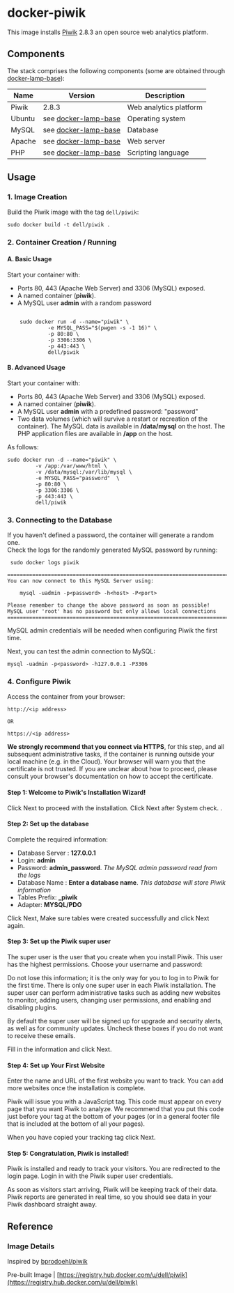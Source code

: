 # docker-piwik

This image installs [Piwik][piwik] 2.8.3 an open source web analytics platform. 

[piwik]: https://piwik.org/

## Components

The stack comprises the following components (some are obtained through [docker-lamp-base](https://github.com/dell-cloud-marketplace/docker-lamp-base)):

Name       | Version                   | Description
-----------|---------------------------|------------------------------
Piwik      | 2.8.3                     | Web analytics platform
Ubuntu     | see [docker-lamp-base](https://github.com/dell-cloud-marketplace/docker-lamp-base)                    | Operating system
MySQL      | see [docker-lamp-base](https://github.com/dell-cloud-marketplace/docker-lamp-base)      | Database
Apache     | see [docker-lamp-base](https://github.com/dell-cloud-marketplace/docker-lamp-base)      | Web server
PHP        | see [docker-lamp-base](https://github.com/dell-cloud-marketplace/docker-lamp-base)      | Scripting language

## Usage
### 1. Image Creation

Build the Piwik image with the tag `dell/piwik`:

    sudo docker build -t dell/piwik .


### 2. Container Creation / Running

#### A. Basic Usage
Start your container with:
 - Ports 80, 443 (Apache Web Server) and 3306 (MySQL) exposed.
 - A named container (**piwik**).
 - A MySQL user **admin** with a random password
 
```no-highlight

    sudo docker run -d --name="piwik" \
             -e MYSQL_PASS="$(pwgen -s -1 16)" \
             -p 80:80 \
             -p 3306:3306 \
             -p 443:443 \
             dell/piwik
```

#### B. Advanced Usage
Start your container with:
 - Ports 80, 443 (Apache Web Server) and 3306 (MySQL) exposed.
 - A named container (**piwik**).
 - A MySQL user **admin**  with a predefined password: "password"
 - Two data volumes (which will survive a restart or recreation of the container). The MySQL data is available in **/data/mysql** on the host. The PHP application files are available in **/app** on the host.

As follows: 


    sudo docker run -d --name="piwik" \
             -v /app:/var/www/html \
             -v /data/mysql:/var/lib/mysql \
             -e MYSQL_PASS="password"  \
             -p 80:80 \
             -p 3306:3306 \
             -p 443:443 \
             dell/piwik


### 3. Connecting to the Database


If you haven't defined a password, the container will generate a random
one.  
Check the logs for the randomly generated MySQL password by running: 

     sudo docker logs piwik

```no-highlight
========================================================================
You can now connect to this MySQL Server using:

    mysql -uadmin -p<password> -h<host> -P<port>

Please remember to change the above password as soon as possible!
MySQL user 'root' has no password but only allows local connections
========================================================================
```


MySQL admin credentials will be needed when configuring Piwik the first time.

Next, you can test the admin connection to MySQL:

    mysql -uadmin -p<password> -h127.0.0.1 -P3306


### 4. Configure Piwik
Access the container from your browser:

    http://<ip address>
    
    OR
 
    https://<ip address>


**We strongly recommend that you connect via HTTPS**, for this step, and all subsequent administrative tasks, if the container is running outside your local machine (e.g. in the Cloud). Your browser will warn you that the certificate is not trusted. If you are unclear about how to proceed, please consult your browser's documentation on how to accept the certificate.

#### Step 1: Welcome to Piwik's Installation Wizard!
Click Next to proceed with the installation.
Click Next after System check.
.
#### Step 2: Set up the database
Complete the required information:

* Database Server : **127.0.0.1**
* Login: **admin**
* Password: **admin_password**. *The MySQL admin password read from the logs*
* Database Name : **Enter a database name**. *This database will store Piwik information*
* Tables Prefix: **_piwik**
* Adapter: **MYSQL/PDO** 

Click Next, Make sure tables were created successfully and click Next again.

#### Step 3: Set up the Piwik super user

The super user is the user that you create when you install Piwik. 
This user has the highest permissions. Choose your username and password:

Do not lose this information; it is the only way for you to log in to Piwik for the first time. There is only one super user in each Piwik installation. The super user can perform administrative tasks such as adding new websites to monitor, adding users, changing user permissions, and enabling and disabling plugins.

By default the super user will be signed up for upgrade and security alerts, as well as for community updates. Uncheck these boxes if you do not want to receive these emails.

Fill in the information and click Next.

#### Step 4: Set up Your First Website

Enter the name and URL of the first website you want to track. 
You can add more websites once the installation is complete.

Piwik will issue you with a JavaScript tag. This code must appear on every page that you want Piwik to analyze. We recommend that you put this code just before your tag at the bottom of your pages (or in a general footer file that is included at the bottom of all your pages).

When you have copied your tracking tag click Next.

#### Step 5: Congratulation, Piwik is installed!

Piwik is installed and ready to track your visitors. 
You are redirected to the login page. Login in with the Piwik super user credentials. 

As soon as visitors start arriving, Piwik will be keeping track of their data. Piwik reports are generated in real time, so you should see data in your Piwik dashboard straight away.

## Reference

### Image Details

Inspired by [bprodoehl/piwik](https://github.com/bprodoehl/docker-piwik-mariadb)

Pre-built Image | [https://registry.hub.docker.com/u/dell/piwik](https://registry.hub.docker.com/u/dell/piwik) 

